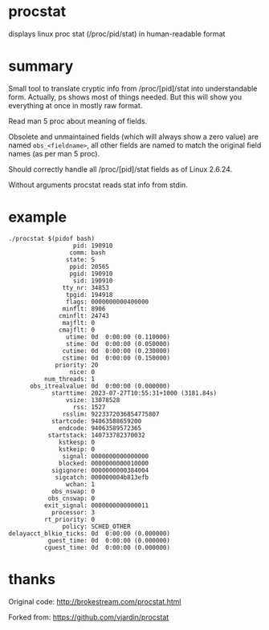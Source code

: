 # procstat

displays linux proc stat (/proc/pid/stat) in human-readable format

# summary

Small tool to translate cryptic info from /proc/\[pid\]/stat into
understandable form. Actually, ps shows most of things needed. But this will
show you everything at once in mostly raw format.

Read man 5 proc about meaning of fields.

Obsolete and unmaintained fields (which will always show a zero value) are
named `obs_<fieldname>`, all other fields are named to match the original
field names (as per man 5 proc).

Should correctly handle all /proc/\[pid\]/stat fields as of Linux 2.6.24.

Without arguments procstat reads stat info from stdin.

# example

    ./procstat $(pidof bash)
                      pid: 190910
                     comm: bash
                    state: S
                     ppid: 20565
                     pgid: 190910
                      sid: 190910
                   tty_nr: 34853
                    tpgid: 194918
                    flags: 0000000000400000
                   minflt: 8906
                  cminflt: 24743
                   majflt: 0
                  cmajflt: 0
                    utime: 0d  0:00:00 (0.110000)
                    stime: 0d  0:00:00 (0.050000)
                   cutime: 0d  0:00:00 (0.230000)
                   cstime: 0d  0:00:00 (0.150000)
                 priority: 20
                     nice: 0
              num_threads: 1
          obs_itrealvalue: 0d  0:00:00 (0.000000)
                starttime: 2023-07-27T10:55:31+1000 (3181.84s)
                    vsize: 13078528
                      rss: 1527
                   rsslim: 9223372036854775807
                startcode: 94063588659200
                  endcode: 94063589572365
               startstack: 140733782370032
                  kstkesp: 0
                  kstkeip: 0
                   signal: 0000000000000000
                  blocked: 0000000000010000
                sigignore: 0000000000384004
                 sigcatch: 000000004b813efb
                    wchan: 1
                obs_nswap: 0
               obs_cnswap: 0
              exit_signal: 0000000000000011
                processor: 3
              rt_priority: 0
                   policy: SCHED_OTHER
    delayacct_blkio_ticks: 0d  0:00:00 (0.000000)
               guest_time: 0d  0:00:00 (0.000000)
              cguest_time: 0d  0:00:00 (0.000000)

# thanks

Original code: http://brokestream.com/procstat.html

Forked from: https://github.com/vjardin/procstat
